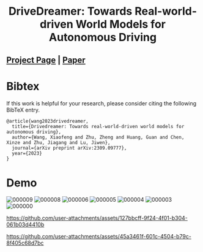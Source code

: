 <div align="center">   

# DriveDreamer: Towards Real-world-driven World Models for Autonomous Driving
</div>
 
## [Project Page](https://drivedreamer.github.io) | [Paper](https://arxiv.org/pdf/2309.09777.pdf)


# Bibtex
If this work is helpful for your research, please consider citing the following BibTeX entry.

```
@article{wang2023drivedreamer,
  title={Drivedreamer: Towards real-world-driven world models for autonomous driving},
  author={Wang, Xiaofeng and Zhu, Zheng and Huang, Guan and Chen, Xinze and Zhu, Jiagang and Lu, Jiwen},
  journal={arXiv preprint arXiv:2309.09777},
  year={2023}
}
```

# Demo
![000009](https://github.com/user-attachments/assets/bc651255-1263-463b-8471-65a42b7d1286)
![000008](https://github.com/user-attachments/assets/5078193c-75aa-4864-a54a-5a4b18712bd5)
![000006](https://github.com/user-attachments/assets/f9f1e2f3-abd6-4474-94b6-d246f7336310)
![000005](https://github.com/user-attachments/assets/6cf37b3e-2168-4784-a0de-5abd61c1024f)
![000004](https://github.com/user-attachments/assets/9468a924-0993-41a5-8ddb-0e603cad0295)
![000003](https://github.com/user-attachments/assets/183394d8-45cd-41cd-a8f7-6ec910c861ee)
![000000](https://github.com/user-attachments/assets/313acaee-8407-49e8-99c6-b2706b024475)

https://github.com/user-attachments/assets/127bbcff-9f24-4f01-b304-061b03d4410b

https://github.com/user-attachments/assets/45a3461f-601c-4504-b79c-8f405c68d7bc

